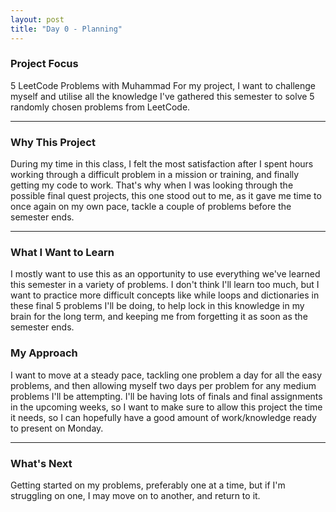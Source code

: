 ```yaml
---
layout: post
title: "Day 0 - Planning"
---
```


### Project Focus

5 LeetCode Problems with Muhammad
For my project, I want to challenge myself and utilise all the knowledge I've gathered this semester to solve 5 randomly chosen problems from LeetCode.

---

### Why This Project 

During my time in this class, I felt the most satisfaction after I spent hours working through a difficult problem in a mission or training, and finally getting my code to work. That's why when I was looking through the possible final quest projects, this one stood out to me, as it gave me time to once again on my own pace, tackle a couple of problems before the semester ends. 

---

### What I Want to Learn

I mostly want to use this as an opportunity to use everything we've learned this semester in a variety of problems. I don't think I'll learn too much, but I want to practice more difficult concepts like while loops and dictionaries in these final 5 problems I'll be doing, to help lock in this knowledge in my brain for the long term, and keeping me from forgetting it as soon as the semester ends. 



### My Approach 

I want to move at a steady pace, tackling one problem a day for all the easy problems, and then allowing myself two days per problem for any medium problems I'll be attempting. I'll be having lots of finals and final assignments in the upcoming weeks, so I want to make sure to allow this project the time it needs, so I can hopefully have a good amount of work/knowledge ready to present on Monday. 

---

### What's Next

Getting started on my problems, preferably one at a time, but if I'm struggling on one, I may move on to another, and return to it. 
